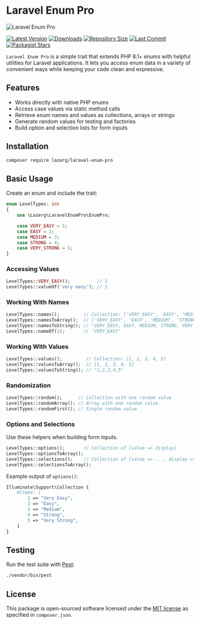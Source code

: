 # Laravel Enum Pro

![Laravel Enum Pro](./wallpaper/wallpaper.png)

[![Latest Version](https://img.shields.io/packagist/v/lazerg/laravel-enum-pro.svg?style=flat-square)](https://packagist.org/packages/lazerg/laravel-enum-pro)
[![Downloads](https://img.shields.io/packagist/dm/lazerg/laravel-enum-pro.svg?style=flat-square)](https://packagist.org/packages/lazerg/laravel-enum-pro)
[![Repository Size](https://img.shields.io/github/repo-size/lazerg/laravel-enum-pro?style=flat-square)](https://github.com/lazerg/laravel-enum-pro)
[![Last Commit](https://img.shields.io/github/last-commit/lazerg/laravel-enum-pro?style=flat-square)](https://github.com/lazerg/laravel-enum-pro)
[![Packagist Stars](https://img.shields.io/packagist/stars/lazerg/laravel-enum-pro?style=flat-square)](https://packagist.org/packages/lazerg/laravel-enum-pro)

`Laravel Enum Pro` is a simple trait that extends PHP 8.1+ enums with helpful utilities for Laravel applications. It lets you access enum data in a variety of convenient ways while keeping your code clean and expressive.

## Features

- Works directly with native PHP enums
- Access case values via static method calls
- Retrieve enum names and values as collections, arrays or strings
- Generate random values for testing and factories
- Build option and selection lists for form inputs

## Installation

```bash
composer require lazerg/laravel-enum-pro
```

## Basic Usage

Create an enum and include the trait:

```php
enum LevelTypes: int
{
    use \Lazerg\LaravelEnumPro\EnumPro;

    case VERY_EASY = 1;
    case EASY = 2;
    case MEDIUM = 3;
    case STRONG = 4;
    case VERY_STRONG = 5;
}
```

### Accessing Values

```php
LevelTypes::VERY_EASY();          // 1
LevelTypes::valueOf('very easy'); // 1
```

### Working With Names

```php
LevelTypes::names();         // Collection: ['VERY_EASY', 'EASY', 'MEDIUM', 'STRONG', 'VERY_STRONG']
LevelTypes::namesToArray();  // ['VERY_EASY', 'EASY', 'MEDIUM', 'STRONG', 'VERY_STRONG']
LevelTypes::namesToString(); // "VERY_EASY, EASY, MEDIUM, STRONG, VERY_STRONG"
LevelTypes::nameOf(1);       // 'VERY_EASY'
```

### Working With Values

```php
LevelTypes::values();         // Collection: [1, 2, 3, 4, 5]
LevelTypes::valuesToArray();  // [1, 2, 3, 4, 5]
LevelTypes::valuesToString(); // "1,2,3,4,5"
```

### Randomization

```php
LevelTypes::random();      // Collection with one random value
LevelTypes::randomArray(); // Array with one random value
LevelTypes::randomFirst(); // Single random value
```

### Options and Selections

Use these helpers when building form inputs.

```php
LevelTypes::options();       // Collection of [value => display]
LevelTypes::optionsToArray();
LevelTypes::selections();    // Collection of [value => ..., display => ...]
LevelTypes::selectionsToArray();
```

Example output of `options()`:

```php
Illuminate\Support\Collection {
    #items: [
        1 => "Very Easy",
        2 => "Easy",
        3 => "Medium",
        4 => "Strong",
        5 => "Very Strong",
    ]
}
```

## Testing

Run the test suite with [Pest](https://pestphp.com/):

```bash
./vendor/bin/pest
```

## License

This package is open-sourced software licensed under the [MIT license](LICENSE) as specified in `composer.json`.
